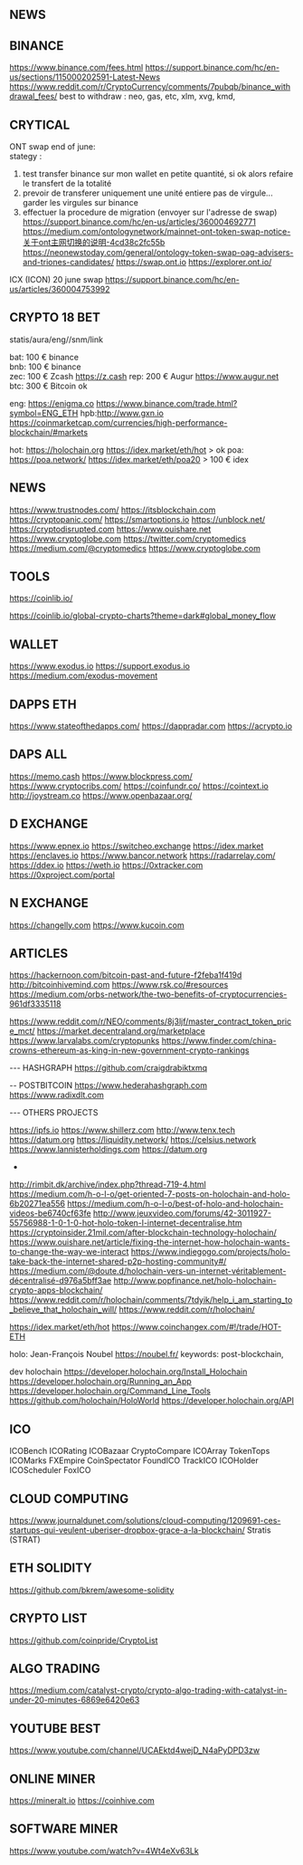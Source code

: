 
## NEWS


## BINANCE
https://www.binance.com/fees.html
https://support.binance.com/hc/en-us/sections/115000202591-Latest-News
https://www.reddit.com/r/CryptoCurrency/comments/7pubqb/binance_withdrawal_fees/
best to withdraw : neo, gas, etc, xlm, xvg, kmd, 


## CRYTICAL

ONT swap end of june:  
stategy : 
1. test transfer binance sur mon wallet en petite quantité, si ok alors refaire le transfert de la totalité
0. prevoir de transferer uniquement une unité entiere pas de virgule... garder les virgules sur binance
2. effectuer la procedure de migration (envoyer sur l'adresse de swap)
https://support.binance.com/hc/en-us/articles/360004692771
https://medium.com/ontologynetwork/mainnet-ont-token-swap-notice-关于ont主网切换的说明-4cd38c2fc55b
https://neonewstoday.com/general/ontology-token-swap-oag-advisers-and-triones-candidates/
https://swap.ont.io
https://explorer.ont.io/

ICX (ICON) 20 june swap
https://support.binance.com/hc/en-us/articles/360004753992



## CRYPTO 18 BET

statis/aura/eng//snm/link 

bat: 100 €		binance					
bnb: 100 €		binance				
zec: 100 €		Zcash				https://z.cash
rep: 200 €		Augur				https://www.augur.net	
btc: 300 €		Bitcoin				ok


eng: https://enigma.co	https://www.binance.com/trade.html?symbol=ENG_ETH
hpb:http://www.gxn.io https://coinmarketcap.com/currencies/high-performance-blockchain/#markets

hot: https://holochain.org	https://idex.market/eth/hot				> ok
poa: https://poa.network/	https://idex.market/eth/poa20			> 100 €	 idex


## NEWS
https://www.trustnodes.com/
https://itsblockchain.com
https://cryptopanic.com/
https://smartoptions.io
https://unblock.net/
https://cryptodisrupted.com
https://www.ouishare.net
https://www.cryptoglobe.com
https://twitter.com/cryptomedics
https://medium.com/@cryptomedics
https://www.cryptoglobe.com


## TOOLS
https://coinlib.io/

https://coinlib.io/global-crypto-charts?theme=dark#global_money_flow


## WALLET
https://www.exodus.io
https://support.exodus.io
https://medium.com/exodus-movement


## DAPPS ETH
https://www.stateofthedapps.com/
https://dappradar.com
https://acrypto.io

## DAPS ALL

https://memo.cash
https://www.blockpress.com/
https://www.cryptocribs.com/
https://coinfundr.co/
https://cointext.io
http://joystream.co
https://www.openbazaar.org/


## D EXCHANGE
https://www.epnex.io
https://switcheo.exchange
https://idex.market
https://enclaves.io
https://www.bancor.network
https://radarrelay.com/
https://ddex.io
https://weth.io
https://0xtracker.com
https://0xproject.com/portal


## N EXCHANGE
https://changelly.com
https://www.kucoin.com


## ARTICLES
https://hackernoon.com/bitcoin-past-and-future-f2feba1f419d
http://bitcoinhivemind.com
https://www.rsk.co/#resources
https://medium.com/orbs-network/the-two-benefits-of-cryptocurrencies-961df3335118


https://www.reddit.com/r/NEO/comments/8j3ljf/master_contract_token_price_mct/
https://market.decentraland.org/marketplace
https://www.larvalabs.com/cryptopunks
https://www.finder.com/china-crowns-ethereum-as-king-in-new-government-crypto-rankings



--- HASHGRAPH
https://github.com/craigdrabiktxmq

-- POSTBITCOIN
https://www.hederahashgraph.com
https://www.radixdlt.com


--- OTHERS PROJECTS

https://ipfs.io
https://www.shillerz.com
http://www.tenx.tech
https://datum.org
https://liquidity.network/
https://celsius.network
https://www.lannisterholdings.com
https://datum.org

-


http://rimbit.dk/archive/index.php?thread-719-4.html
https://medium.com/h-o-l-o/get-oriented-7-posts-on-holochain-and-holo-6b20271ea556
https://medium.com/h-o-l-o/best-of-holo-and-holochain-videos-be6740cf63fe
http://www.jeuxvideo.com/forums/42-3011927-55756988-1-0-1-0-hot-holo-token-l-internet-decentralise.htm
https://cryptoinsider.21mil.com/after-blockchain-technology-holochain/
https://www.ouishare.net/article/fixing-the-internet-how-holochain-wants-to-change-the-way-we-interact
https://www.indiegogo.com/projects/holo-take-back-the-internet-shared-p2p-hosting-community#/
https://medium.com/@doute.d/holochain-vers-un-internet-véritablement-décentralisé-d976a5bff3ae
http://www.popfinance.net/holo-holochain-crypto-apps-blockchain/
https://www.reddit.com/r/holochain/comments/7tdyik/help_i_am_starting_to_believe_that_holochain_will/
https://www.reddit.com/r/holochain/


https://idex.market/eth/hot
https://www.coinchangex.com/#!/trade/HOT-ETH

holo: Jean-François Noubel https://noubel.fr/
keywords: post-blockchain, 

dev holochain
https://developer.holochain.org/Install_Holochain
https://developer.holochain.org/Running_an_App
https://developer.holochain.org/Command_Line_Tools
https://github.com/holochain/HoloWorld
https://developer.holochain.org/API



## ICO

ICOBench
ICORating
ICOBazaar
CryptoCompare
ICOArray
TokenTops
ICOMarks
FXEmpire
CoinSpectator
FoundICO
TrackICO
ICOHolder
ICOScheduler
FoxICO


## CLOUD COMPUTING
https://www.journaldunet.com/solutions/cloud-computing/1209691-ces-startups-qui-veulent-uberiser-dropbox-grace-a-la-blockchain/
Stratis (STRAT)

## ETH SOLIDITY
https://github.com/bkrem/awesome-solidity


## CRYPTO LIST
https://github.com/coinpride/CryptoList

## ALGO TRADING

https://medium.com/catalyst-crypto/crypto-algo-trading-with-catalyst-in-under-20-minutes-6869e6420e63

## YOUTUBE BEST
https://www.youtube.com/channel/UCAEktd4wejD_N4aPyDPD3zw


## ONLINE MINER

https://mineralt.io
https://coinhive.com

## SOFTWARE MINER
https://www.youtube.com/watch?v=4Wt4eXv63Lk

